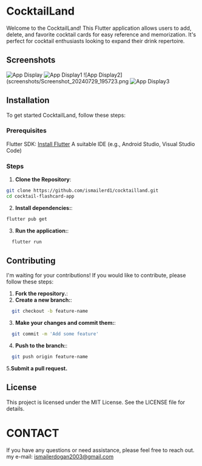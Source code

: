 # CocktailLand
Welcome to the CocktailLand! This Flutter application allows users to add, delete, and favorite cocktail cards for easy reference and memorization. It's perfect for cocktail enthusiasts looking to expand their drink repertoire.

## Screenshots
![App Display](screenshots/Screenshot_20240729_195546.png)
![App Display1](screenshots/Screenshot_20240729_195638.png)
![App Display2](screenshots/Screenshot_20240729_195723.png
![App Display3](screenshots/Screenshot_20240729_195734.png)

## Installation
To get started CocktailLand, follow these steps:

### Prerequisites
Flutter SDK: [Install Flutter](https://flutter.dev/docs/get-started/install)
A suitable IDE (e.g., Android Studio, Visual Studio Code)

### Steps

1. **Clone the Repository**:
```bash
git clone https://github.com/ismailerd1/cocktailland.git
cd cocktail-flashcard-app
```
2. **Install dependencies:**:
```bash
flutter pub get
```
3. **Run the application:**:
```bash
  flutter run
```

## Contributing
I'm waiting for your contributions! If you would like to contribute, please follow these steps:
1. **Fork the repository.**:
2. **Create a new branch:**:
```bash
  git checkout -b feature-name
```
3. **Make your changes and commit them:**:
```bash
  git commit -m 'Add some feature'
 ```
4. **Push to the branch:**:
```bash
  git push origin feature-name
```
5.**Submit a pull request.**

## License
This project is licensed under the MIT License. See the LICENSE file for details.

# CONTACT
If you have any questions or need assistance, please feel free to reach out.
my e-mail: ismailerdogan2003@gmail.com
